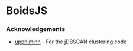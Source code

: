 # BoidsJS


### Acknowledgements

* [upphiminn](https://github.com/upphiminn/jDBSCAN) - For the jDBSCAN clustering code
